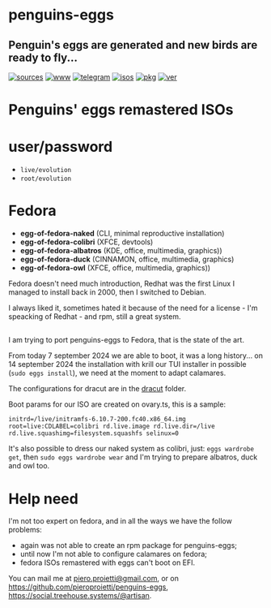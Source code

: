 penguins-eggs
=============

## Penguin&#39;s eggs are generated and new birds are ready to fly...
[![sources](https://img.shields.io/badge/github-sources-cyan)](https://github.com/pieroproietti/penguins-eggs)
[![www](https://img.shields.io/badge/www-blog-cyan)](https://penguins-eggs.net)
[![telegram](https://img.shields.io/badge/telegram-group-cyan)](https://t.me/penguins_eggs)
[![isos](https://img.shields.io/badge/images-ISO-blue)](https://sourceforge.net/projects/penguins-eggs/files/ISOS)
[![pkg](https://img.shields.io/badge/packages-bin-blue)](https://sourceforge.net/projects/penguins-eggs/files/Packages)
[![ver](https://img.shields.io/npm/v/penguins-eggs.svg)](https://npmjs.org/package/penguins-eggs)

# Penguins' eggs remastered ISOs

# user/password
* ```live/evolution```
* ```root/evolution```

# Fedora

* **egg-of-fedora-naked** (CLI, minimal reproductive installation)
* **egg-of-fedora-colibri** (XFCE, devtools)
* **egg-of-fedora-albatros**  (KDE, office, multimedia, graphics))
* **egg-of-fedora-duck** (CINNAMON, office, multimedia, graphics)
* **egg-of-fedora-owl**  (XFCE, office, multimedia, graphics))

Fedora doesn't need much introduction, Redhat was the first Linux I managed to install back in 2000, then I switched to Debian.

I always liked it, sometimes hated it because of the need for a license - I'm speacking of Redhat - and rpm, still a great system.

## 

I am trying to port penguins-eggs to Fedora, that is the state of the art. 

From today 7 september 2024 we are able to boot, it was a long history... on 14 september 2024 the installation with krill our TUI installer in possible (`sudo eggs install`), we need at the moment to adapt calamares.

The configurations for dracut are in the [dracut](https://github.com/pieroproietti/penguins-eggs/tree/master/dracut) folder.

Boot params for our ISO are created on ovary.ts, this is a sample:
```
initrd=/live/initramfs-6.10.7-200.fc40.x86_64.img root=live:CDLABEL=colibri rd.live.image rd.live.dir=/live rd.live.squashimg=filesystem.squashfs selinux=0 
```
It's also possible to dress our naked system as colibri, just:
`eggs wardrobe get`, then `sudo eggs wardrobe wear` and I'm trying to prepare albatros, duck and owl too.

# Help need
I'm not too expert on fedora, and in all the ways we have the follow problems:

* again was not able to create an rpm package for penguins-eggs;
* until now I'm not able to configure calamares on fedora;
* fedora ISOs remastered with eggs can't boot on EFI.

You can mail me at piero.proietti@gmail.com, or on https://github.com/pieroproietti/penguins-eggs, https://social.treehouse.systems/@artisan.

